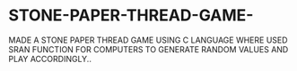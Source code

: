 # STONE-PAPER-THREAD-GAME-
MADE A STONE PAPER THREAD GAME USING C LANGUAGE WHERE USED SRAN FUNCTION FOR COMPUTERS TO  GENERATE RANDOM VALUES AND PLAY ACCORDINGLY..
